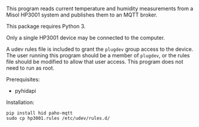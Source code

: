 This program reads current temperature and humidity measurements from a Misol HP3001 system and publishes them to an MQTT broker.

This package requires Python 3.

Only a single HP3001 device may be connected to the computer.

A udev rules file is included to grant the `plugdev` group access to the device.  The user running this program should be a member of `plugdev`, or the rules file should be modified to allow that user access.  This program does not need to run as root.

Prerequisites:
* pyhidapi

Installation:

    pip install hid paho-mqtt
    sudo cp hp3001.rules /etc/udev/rules.d/

